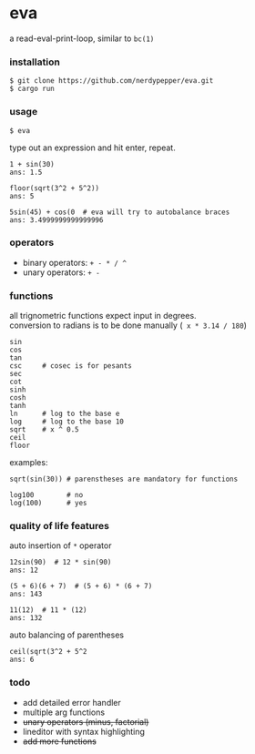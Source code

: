 # eva

a read-eval-print-loop, similar to `bc(1)`

### installation

```shell
$ git clone https://github.com/nerdypepper/eva.git
$ cargo run
```

### usage

```shell
$ eva
```

type out an expression and hit enter, repeat.

```shell
1 + sin(30)
ans: 1.5

floor(sqrt(3^2 + 5^2))
ans: 5

5sin(45) + cos(0  # eva will try to autobalance braces
ans: 3.4999999999999996
```

### operators

 - binary operators: `+ - * / ^`
 - unary operators: `+ -`

### functions

all trignometric functions expect input in degrees.  
conversion to radians is to be done manually (` x * 3.14 / 180`)

```
sin  
cos  
tan  
csc     # cosec is for pesants
sec  
cot  
sinh 
cosh 
tanh 
ln      # log to the base e
log     # log to the base 10
sqrt    # x ^ 0.5
ceil 
floor
```

examples:  
```
sqrt(sin(30)) # parenstheses are mandatory for functions

log100        # no
log(100)      # yes
```

### quality of life features

auto insertion of `*` operator
```
12sin(90)  # 12 * sin(90)
ans: 12

(5 + 6)(6 + 7)  # (5 + 6) * (6 + 7)
ans: 143

11(12)  # 11 * (12)
ans: 132
```

auto balancing of parentheses
```
ceil(sqrt(3^2 + 5^2
ans: 6
```

### todo

 - add detailed error handler
 - multiple arg functions
 - ~~unary operators (minus, factorial)~~
 - lineditor with syntax highlighting
 - ~~add more functions~~
